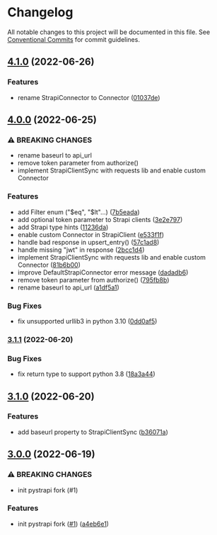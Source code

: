 # Changelog

All notable changes to this project will be documented in this file. See
[Conventional Commits](https://conventionalcommits.org) for commit guidelines.

## [4.1.0](https://github.com/NoamNol/py-strapi/compare/v4.0.0...v4.1.0) (2022-06-26)


### Features

* rename StrapiConnector to Connector ([01037de](https://github.com/NoamNol/py-strapi/commit/01037dec304a1a85d0f761bd197350ea7c203f6d))

## [4.0.0](https://github.com/NoamNol/py-strapi/compare/v3.1.1...v4.0.0) (2022-06-25)


### ⚠ BREAKING CHANGES

* rename baseurl to api_url
* remove token parameter from authorize()
* implement StrapiClientSync with requests lib and enable custom Connector

### Features

* add Filter enum ("$eq", "$lt"...) ([7b5eada](https://github.com/NoamNol/py-strapi/commit/7b5eada41c22cd99e637ce4d77ecebc9b706eee8))
* add optional token parameter to Strapi clients ([3e2e797](https://github.com/NoamNol/py-strapi/commit/3e2e797115597035470e79ec94f3d51e9cbe6f09))
* add Strapi type hints ([11236da](https://github.com/NoamNol/py-strapi/commit/11236daa49b0d7c10770ff70d4707427a03625ae))
* enable custom Connector in StrapiClient ([e533f1f](https://github.com/NoamNol/py-strapi/commit/e533f1f06a77c6efb8936caede1a14179ea8c0ab))
* handle bad response in upsert_entry() ([57c1ad8](https://github.com/NoamNol/py-strapi/commit/57c1ad8f5988cbd7511781ad072834116805c16f))
* handle missing "jwt" in response ([2bcc1d4](https://github.com/NoamNol/py-strapi/commit/2bcc1d4b6658cbcfcb228a3e7110af3c107d94ab))
* implement StrapiClientSync with requests lib and enable custom Connector ([81b6b00](https://github.com/NoamNol/py-strapi/commit/81b6b00c4be7e5ae0e1549a4dfb984684a87b0d2))
* improve DefaultStrapiConnector error message ([dadadb6](https://github.com/NoamNol/py-strapi/commit/dadadb6b85dad6a558aaf7ed9656080e88a6dfbe))
* remove token parameter from authorize() ([795fb8b](https://github.com/NoamNol/py-strapi/commit/795fb8b1fdbd7d918700fa00e76c422339d9932d))
* rename baseurl to api_url ([a1df5a1](https://github.com/NoamNol/py-strapi/commit/a1df5a1f128fcea7c53882b38c7e7f8cf6cf75d5))


### Bug Fixes

* fix unsupported urllib3 in python 3.10 ([0dd0af5](https://github.com/NoamNol/py-strapi/commit/0dd0af5ff680ed4de23e3d29a9a5059d0d93e8e0))

### [3.1.1](https://github.com/NoamNol/py-strapi/compare/v3.1.0...v3.1.1) (2022-06-20)


### Bug Fixes

* fix return type to support python 3.8 ([18a3a44](https://github.com/NoamNol/py-strapi/commit/18a3a44675f799baf084d8cbbcac75470face83b))

## [3.1.0](https://github.com/NoamNol/py-strapi/compare/v3.0.0...v3.1.0) (2022-06-20)


### Features

* add baseurl property to StrapiClientSync ([b36071a](https://github.com/NoamNol/py-strapi/commit/b36071a4e8194db8f75f9724b3e35c8002442044))

## [3.0.0](https://github.com/NoamNol/py-strapi/compare/v2.5.0...v3.0.0) (2022-06-19)


### ⚠ BREAKING CHANGES

* init pystrapi fork (#1)

### Features

* init pystrapi fork ([#1](https://github.com/NoamNol/py-strapi/issues/1)) ([a4eb6e1](https://github.com/NoamNol/py-strapi/commit/a4eb6e10a26908879d68fc3389ca331160fe858c))
